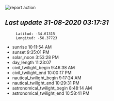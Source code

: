 ![report action](https://github.com/matiasz8/actions-for-reports/workflows/report%20action/badge.svg?branch=develop) 


## *****Last update 31-08-2020 03:17:31*****



		 Latitud: -34.61315
		 Longitud: -58.37723

 - sunrise 	 10:11:54 AM
 - sunset 	 9:35:01 PM
 - solar_noon 	 3:53:28 PM
 - day_length 	 11:23:07
 - civil_twilight_begin 	 9:46:38 AM
 - civil_twilight_end 	 10:00:17 PM
 - nautical_twilight_begin 	 9:17:24 AM
 - nautical_twilight_end 	 10:29:31 PM
 - astronomical_twilight_begin 	 8:48:14 AM
 - astronomical_twilight_end 	 10:58:41 PM
